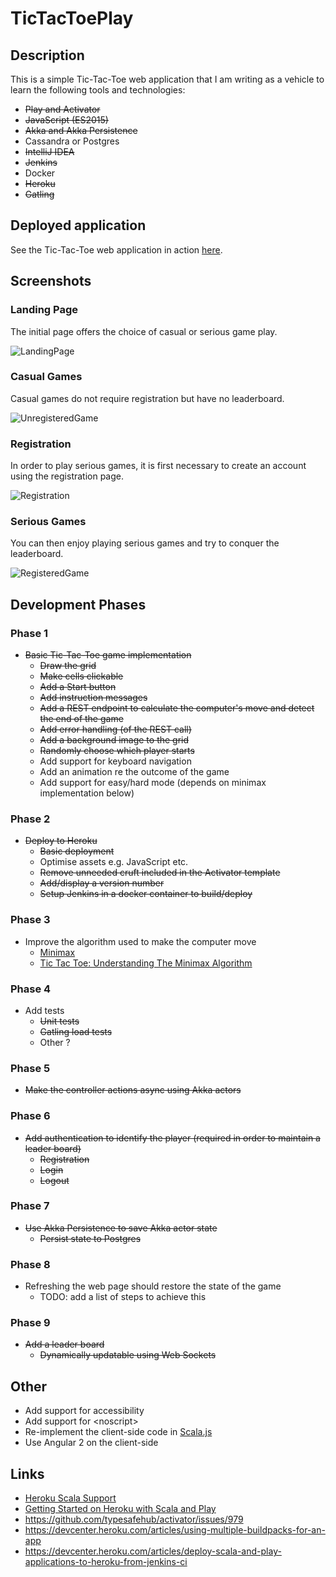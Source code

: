 
# TicTacToePlay

## Description

This is a simple Tic-Tac-Toe web application that I am writing as a vehicle to learn
the following tools and technologies:

* ~~Play and Activator~~
* ~~JavaScript (ES2015)~~
* ~~Akka and Akka Persistence~~
* Cassandra or Postgres
* ~~IntelliJ IDEA~~
* ~~Jenkins~~
* Docker
* ~~Heroku~~
* ~~Gatling~~

## Deployed application

See the Tic-Tac-Toe web application in action [here](https://tictactoeplay.herokuapp.com/).

## Screenshots

### Landing Page

The initial page offers the choice of casual or serious game play.

![LandingPage](Images/LandingPage.png)

### Casual Games

Casual games do not require registration but have no leaderboard.

![UnregisteredGame](Images/UnregisteredGame.png)

### Registration

In order to play serious games, it is first necessary to create an account using the registration page.

![Registration](Images/Registration.png)

### Serious Games

You can then enjoy playing serious games and try to conquer the leaderboard.

![RegisteredGame](Images/RegisteredGame.png)

## Development Phases

### Phase 1

* ~~Basic Tic-Tac-Toe game implementation~~
  * ~~Draw the grid~~
  * ~~Make cells clickable~~
  * ~~Add a Start button~~
  * ~~Add instruction messages~~
  * ~~Add a REST endpoint to calculate the computer's move and detect the end of the game~~
  * ~~Add error handling (of the REST call)~~
  * ~~Add a background image to the grid~~
  * ~~Randomly choose which player starts~~
  * Add support for keyboard navigation
  * Add an animation re the outcome of the game
  * Add support for easy/hard mode (depends on minimax implementation below)

### Phase 2

* ~~Deploy to Heroku~~
  * ~~Basic deployment~~
  * Optimise assets e.g. JavaScript etc.
  * ~~Remove unneeded cruft included in the Activator template~~
  * ~~Add/display a version number~~
  * ~~Setup Jenkins in a docker container to build/deploy~~

### Phase 3

* Improve the algorithm used to make the computer move
    * [Minimax](https://en.wikipedia.org/wiki/Minimax)
    * [Tic Tac Toe: Understanding The Minimax Algorithm](http://neverstopbuilding.com/minimax)

### Phase 4

* Add tests
  * ~~Unit tests~~
  * ~~Gatling load tests~~
  * Other ?

### Phase 5

* ~~Make the controller actions async using Akka actors~~

### Phase 6

* ~~Add authentication to identify the player (required in order to maintain a leader board)~~
    * ~~Registration~~
    * ~~Login~~
    * ~~Logout~~

### Phase 7

* ~~Use Akka Persistence to save Akka actor state~~
  * ~~Persist state to Postgres~~

### Phase 8

* Refreshing the web page should restore the state of the game
  * TODO: add a list of steps to achieve this

### Phase 9

* ~~Add a leader board~~
    * ~~Dynamically updatable using Web Sockets~~

## Other

* Add support for accessibility
* Add support for &lt;noscript&gt;
* Re-implement the client-side code in [Scala.js](https://www.scala-js.org/)
* Use Angular 2 on the client-side

## Links

* [Heroku Scala Support](https://devcenter.heroku.com/articles/scala-support)
* [Getting Started on Heroku with Scala and Play](https://devcenter.heroku.com/articles/getting-started-with-scala#introduction)
* https://github.com/typesafehub/activator/issues/979
* https://devcenter.heroku.com/articles/using-multiple-buildpacks-for-an-app
* https://devcenter.heroku.com/articles/deploy-scala-and-play-applications-to-heroku-from-jenkins-ci
